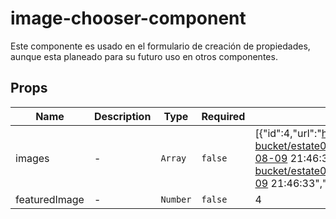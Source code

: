 # image-chooser-component

Este componente es usado en el formulario de creación de propiedades, aunque esta planeado para su futuro uso en otros componentes.

## Props

<!-- @vuese:image-chooser-component:props:start -->
|Name|Description|Type|Required|Default|
|---|---|---|---|---|
|images|-|`Array`|`false`|[{"id":4,"url":"https://storage.googleapis.com/byrn-bucket/estate01/HdGeAxYagD7IqMZHJh02nLrDTVgDHbE7PGVS2DT2.jpeg","estate_id":10,"created_at":"2019-08-09 21:46:32","updated_at":"2019-08-09 21:46:32"},{"id":6,"url":"https://storage.googleapis.com/byrn-bucket/estate01/cFiGrjxu7xWnkYPeJF3XkY73wlgLozebS0sk6edg.jpeg","estate_id":10,"created_at":"2019-08-09 21:46:33","updated_at":"2019-08-09 21:46:33"}]|
|featuredImage|-|`Number`|`false`|4|

<!-- @vuese:image-chooser-component:props:end -->


